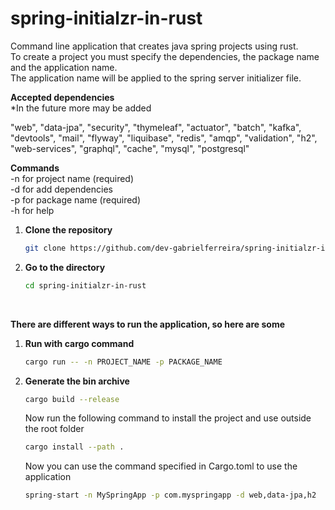 # spring-initialzr-in-rust

Command line application that creates java spring projects using rust.<br>
To create a project you must specify the dependencies, the package name and the application name.<br>
The application name will be applied to the spring server initializer file.

**Accepted dependencies** <br>
*In the future more may be added <br>

"web", "data-jpa", "security", "thymeleaf", "actuator", "batch", "kafka", "devtools", "mail", "flyway", "liquibase", "redis", "amqp", "validation", "h2", "web-services", "graphql", "cache", "mysql", "postgresql"

**Commands** <br>
-n for project name (required) <br>
-d for add dependencies <br>
-p for package name (required) <br>
-h for help <br>

1. **Clone the repository**
   ```bash
   git clone https://github.com/dev-gabrielferreira/spring-initialzr-in-rust

2. **Go to the directory**
   ```bash
   cd spring-initialzr-in-rust
<br>

**There are different ways to run the application, so here are some**
1. **Run with cargo command**
   ```bash
   cargo run -- -n PROJECT_NAME -p PACKAGE_NAME

2. **Generate the bin archive**
   ```bash
   cargo build --release
   ```
   Now run the following command to install the project and use outside the root folder

   ```bash
   cargo install --path .
   ```
   Now you can use the command specified in Cargo.toml to use the application

   ```bash
   spring-start -n MySpringApp -p com.myspringapp -d web,data-jpa,h2
   ```
